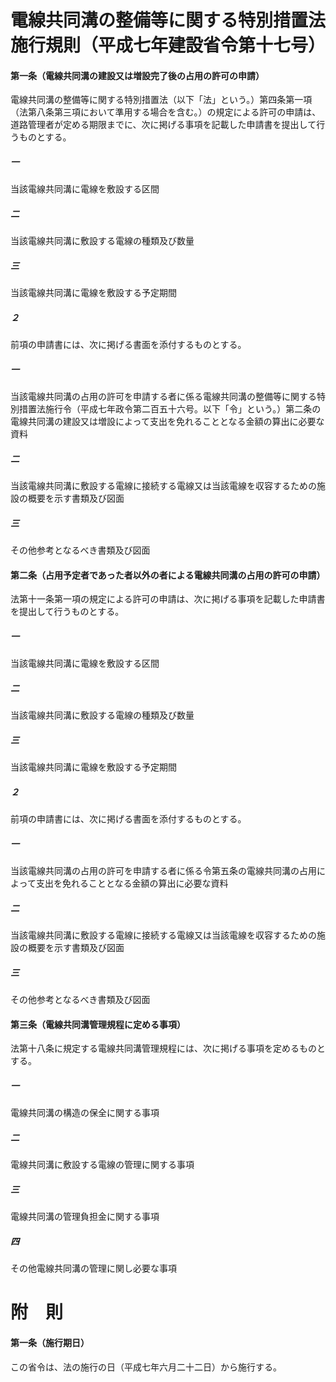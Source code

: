 # 電線共同溝の整備等に関する特別措置法施行規則（平成七年建設省令第十七号）
#### 第一条（電線共同溝の建設又は増設完了後の占用の許可の申請）
電線共同溝の整備等に関する特別措置法（以下「法」という。）第四条第一項（法第八条第三項において準用する場合を含む。）の規定による許可の申請は、道路管理者が定める期限までに、次に掲げる事項を記載した申請書を提出して行うものとする。
##### 一
当該電線共同溝に電線を敷設する区間
##### 二
当該電線共同溝に敷設する電線の種類及び数量
##### 三
当該電線共同溝に電線を敷設する予定期間
##### ２
前項の申請書には、次に掲げる書面を添付するものとする。
##### 一
当該電線共同溝の占用の許可を申請する者に係る電線共同溝の整備等に関する特別措置法施行令（平成七年政令第二百五十六号。以下「令」という。）第二条の電線共同溝の建設又は増設によって支出を免れることとなる金額の算出に必要な資料
##### 二
当該電線共同溝に敷設する電線に接続する電線又は当該電線を収容するための施設の概要を示す書類及び図面
##### 三
その他参考となるべき書類及び図面
#### 第二条（占用予定者であった者以外の者による電線共同溝の占用の許可の申請）
法第十一条第一項の規定による許可の申請は、次に掲げる事項を記載した申請書を提出して行うものとする。
##### 一
当該電線共同溝に電線を敷設する区間
##### 二
当該電線共同溝に敷設する電線の種類及び数量
##### 三
当該電線共同溝に電線を敷設する予定期間
##### ２
前項の申請書には、次に掲げる書面を添付するものとする。
##### 一
当該電線共同溝の占用の許可を申請する者に係る令第五条の電線共同溝の占用によって支出を免れることとなる金額の算出に必要な資料
##### 二
当該電線共同溝に敷設する電線に接続する電線又は当該電線を収容するための施設の概要を示す書類及び図面
##### 三
その他参考となるべき書類及び図面
#### 第三条（電線共同溝管理規程に定める事項）
法第十八条に規定する電線共同溝管理規程には、次に掲げる事項を定めるものとする。
##### 一
電線共同溝の構造の保全に関する事項
##### 二
電線共同溝に敷設する電線の管理に関する事項
##### 三
電線共同溝の管理負担金に関する事項
##### 四
その他電線共同溝の管理に関し必要な事項
# 附　則
#### 第一条（施行期日）
この省令は、法の施行の日（平成七年六月二十二日）から施行する。
